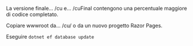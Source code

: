 La versione finale... /cu e... /cuFinal contengono una percentuale maggiore di codice completato.

Copiare wwwroot da... /cu/ o da un nuovo progetto Razor Pages.

Eseguire `dotnet ef database update`